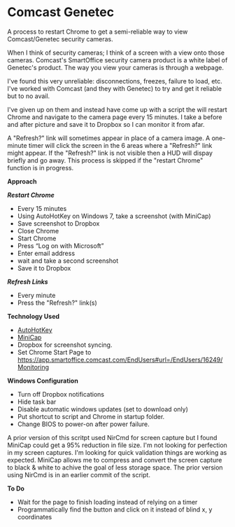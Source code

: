 # Comcast Genetec
A process to restart Chrome to get a semi-reliable way to view Comcast/Genetec security cameras. 

When I think of security cameras; I think of a screen with a view onto those cameras. Comcast's SmartOffice security camera product is a white label of Genetec's product. The way you view your cameras is through a webpage.

I've found this very unreliable: disconnections, freezes, failure to load, etc. I've worked with Comcast (and they with Genetec) to try and get it reliable but to no avail. 

I've given up on them and instead have come up with a script the will restart Chrome and navigate to the camera page every 15 minutes. I take a before and after picture and save it to Dropbox so I can monitor it from afar. 

A "Refresh?" link will sometimes appear in place of a camera image. A one-minute timer will click the screen in the 6 areas where a "Refresh?" link might appear. If the "Refresh?" link is not visible then a HUD will dispay briefly and go away. This process is skipped if the "restart Chrome" function is in progress. 

**Approach**

***Restart Chrome***

* Every 15 minutes
* Using AutoHotKey on Windows 7, take a screenshot (with MiniCap)
* Save screenshot to Dropbox
* Close Chrome
* Start Chrome
* Press “Log on with Microsoft”
* Enter email address
* wait and take a second screenshot
* Save it to Dropbox

***Refresh Links***

* Every minute
* Press the "Refresh?" link(s)

**Technology Used**

* [AutoHotKey](https://www.autohotkey.com)
* [MiniCap](http://www.donationcoder.com/software/mouser/popular-apps/minicap)
* Dropbox for screenshot syncing.
* Set Chrome Start Page to <https://app.smartoffice.comcast.com/EndUsers#url=/EndUsers/16249/Monitoring>

**Windows Configuration**

* Turn off Dropbox notifications
* Hide task bar
* Disable automatic windows updates (set to download only)
* Put shortcut to script and Chrome in startup folder. 
* Change BIOS to power-on after power failure. 

A prior version of this scritpt used NirCmd for screen capture but I found MiniCap could get a 95% reduction in file size. I'm not looking for perfection in my screen captures. I'm looking for quick validation things are working as expected. MiniCap allows me to compress and convert the screen capture to black & white to achive the goal of less storage space. The prior version using NirCmd is in an earlier commit of the script.

**To Do**

* Wait for the page to finish loading instead of relying on a timer
* Programmatically find the button and click on it instead of blind x, y coordinates
